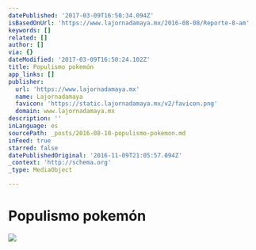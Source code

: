 ```yaml
---
datePublished: '2017-03-09T16:50:34.094Z'
isBasedOnUrl: 'https://www.lajornadamaya.mx/2016-08-08/Reporte-8-am'
keywords: []
related: []
author: []
via: {}
dateModified: '2017-03-09T16:50:24.102Z'
title: Populismo pokemón
app_links: []
publisher:
  url: 'https://www.lajornadamaya.mx'
  name: Lajornadamaya
  favicon: 'https://static.lajornadamaya.mx/v2/favicon.png'
  domain: www.lajornadamaya.mx
description: ''
inLanguage: es
sourcePath: _posts/2016-08-10-populismo-pokemon.md
inFeed: true
starred: false
datePublishedOriginal: '2016-11-09T21:05:57.094Z'
_context: 'http://schema.org'
_type: MediaObject

---
```

# Populismo pokemón
![](https://the-grid-user-content.s3-us-west-2.amazonaws.com/d1820fa6-96e5-491a-a42e-79e872818550.png)